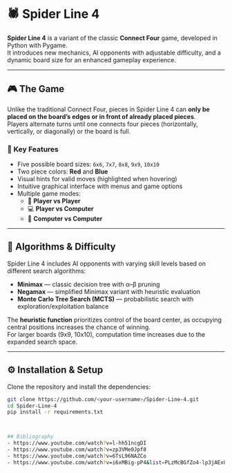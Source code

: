 # 🕷️ Spider Line 4

**Spider Line 4** is a variant of the classic **Connect Four** game, developed in Python with Pygame.  
It introduces new mechanics, AI opponents with adjustable difficulty, and a dynamic board size for an enhanced gameplay experience.

---

## 🎮 The Game

Unlike the traditional Connect Four, pieces in Spider Line 4 can **only be placed on the board’s edges or in front of already placed pieces**.  
Players alternate turns until one connects four pieces (horizontally, vertically, or diagonally) or the board is full.

### 🧩 Key Features
- Five possible board sizes: `6x6`, `7x7`, `8x8`, `9x9`, `10x10`
- Two piece colors: **Red** and **Blue**
- Visual hints for valid moves (highlighted when hovering)
- Intuitive graphical interface with menus and game options
- Multiple game modes:
  - 🧍 **Player vs Player**
  - 💻 **Player vs Computer**
  - 🤖 **Computer vs Computer**

---

## 🧠 Algorithms & Difficulty

Spider Line 4 includes AI opponents with varying skill levels based on different search algorithms:

- **Minimax** — classic decision tree with α–β pruning  
- **Negamax** — simplified Minimax variant with heuristic evaluation  
- **Monte Carlo Tree Search (MCTS)** — probabilistic search with exploration/exploitation balance  

The **heuristic function** prioritizes control of the board center, as occupying central positions increases the chance of winning.  
For larger boards (9x9, 10x10), computation time increases due to the expanded search space.

---

## ⚙️ Installation & Setup

Clone the repository and install the dependencies:

```bash
git clone https://github.com/<your-username>/Spider-Line-4.git
cd Spider-Line-4
pip install -r requirements.txt



## Bibliography
- https://www.youtube.com/watch?v=l-hh51ncgDI
- https://www.youtube.com/watch?v=zp3VMe0Jpf8
- https://www.youtube.com/watch?v=6TsL96NAZCo
- https://www.youtube.com/watch?v=i6xMBig-pP4&list=PLzMcBGfZo4-lp3jAExUCewBfMx3UZFkh5



